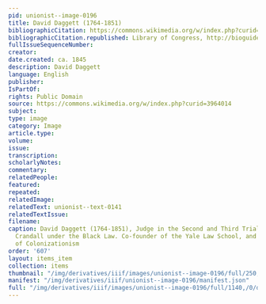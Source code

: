 ```yaml
---
pid: unionist--image-0196
title: David Daggett (1764-1851)
bibliographicCitation: https://commons.wikimedia.org/w/index.php?curid=3964014
bibliographicCitation.republished: Library of Congress, http://bioguide.congress.gov/scripts/guidedisplay.pl?index=D000002
fullIssueSequenceNumber: 
creator: 
date.created: ca. 1845
description: David Daggett
language: English
publisher: 
IsPartOf: 
rights: Public Domain
source: https://commons.wikimedia.org/w/index.php?curid=3964014
subject: 
type: image
category: Image
article.type: 
volume: 
issue: 
transcription: 
scholarlyNotes: 
commentary: 
relatedPeople: 
featured: 
repeated: 
relatedImage: 
relatedText: unionist--text-0141
relatedTextIssue: 
filename: 
caption: David Daggett (1764-1851), Judge in the Second and Third Trials of Prudence
  Crandall under the Black Law. Co-founder of the Yale Law School, and a noted supporter
  of Colonizationism
order: '607'
layout: items_item
collection: items
thumbnail: "/img/derivatives/iiif/images/unionist--image-0196/full/250,/0/default.jpg"
manifest: "/img/derivatives/iiif/unionist--image-0196/manifest.json"
full: "/img/derivatives/iiif/images/unionist--image-0196/full/1140,/0/default.jpg"
---
```

